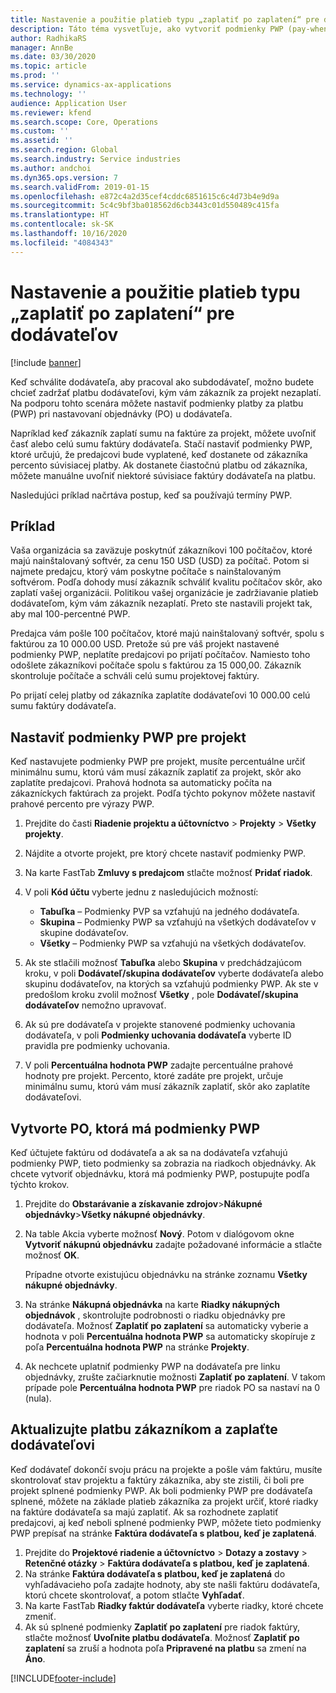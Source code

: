 ```yaml
---
title: Nastavenie a použitie platieb typu „zaplatiť po zaplatení“ pre dodávateľov
description: Táto téma vysvetľuje, ako vytvoriť podmienky PWP (pay-when-paid), aby ste mohli uvoľniť čiastočné platby dodávateľa na základe platieb zákazníka.
author: RadhikaRS
manager: AnnBe
ms.date: 03/30/2020
ms.topic: article
ms.prod: ''
ms.service: dynamics-ax-applications
ms.technology: ''
audience: Application User
ms.reviewer: kfend
ms.search.scope: Core, Operations
ms.custom: ''
ms.assetid: ''
ms.search.region: Global
ms.search.industry: Service industries
ms.author: andchoi
ms.dyn365.ops.version: 7
ms.search.validFrom: 2019-01-15
ms.openlocfilehash: e872c4a2d35cef4cddc6851615c6c4d73b4e9d9a
ms.sourcegitcommit: 5c4c9bf3ba018562d6cb3443c01d550489c415fa
ms.translationtype: HT
ms.contentlocale: sk-SK
ms.lasthandoff: 10/16/2020
ms.locfileid: "4084343"
---
```

# <a name="set-up-and-use-pay-when-paid-vendor-payments"></a>Nastavenie a použitie platieb typu „zaplatiť po zaplatení“ pre dodávateľov

[!include [banner](../includes/banner.md)]

Keď schválite dodávateľa, aby pracoval ako subdodávateľ, možno budete chcieť zadržať platbu dodávateľovi, kým vám zákazník za projekt nezaplatí. Na podporu tohto scenára môžete nastaviť podmienky platby za platbu (PWP) pri nastavovaní objednávky (PO) u dodávateľa.

Napríklad keď zákazník zaplatí sumu na faktúre za projekt, môžete uvoľniť časť alebo celú sumu faktúry dodávateľa. Stačí nastaviť podmienky PWP, ktoré určujú, že predajcovi bude vyplatené, keď dostanete od zákazníka percento súvisiacej platby. Ak dostanete čiastočnú platbu od zákazníka, môžete manuálne uvoľniť niektoré súvisiace faktúry dodávateľa na platbu.

Nasledujúci príklad načrtáva postup, keď sa používajú termíny PWP.

## <a name="example"></a>Príklad

Vaša organizácia sa zaväzuje poskytnúť zákazníkovi 100 počítačov, ktoré majú nainštalovaný softvér, za cenu 150 USD (USD) za počítač. Potom si najmete predajcu, ktorý vám poskytne počítače s nainštalovaným softvérom. Podľa dohody musí zákazník schváliť kvalitu počítačov skôr, ako zaplatí vašej organizácii. Politikou vašej organizácie je zadržiavanie platieb dodávateľom, kým vám zákazník nezaplatí. Preto ste nastavili projekt tak, aby mal 100-percentné PWP.

Predajca vám pošle 100 počítačov, ktoré majú nainštalovaný softvér, spolu s faktúrou za 10 000.00 USD. Pretože sú pre váš projekt nastavené podmienky PWP, neplatíte predajcovi po prijatí počítačov. Namiesto toho odošlete zákazníkovi počítače spolu s faktúrou za 15 000,00. Zákazník skontroluje počítače a schváli celú sumu projektovej faktúry.

Po prijatí celej platby od zákazníka zaplatíte dodávateľovi 10 000.00 celú sumu faktúry dodávateľa.

## <a name="set-up-pwp-terms-for-a-project"></a>Nastaviť podmienky PWP pre projekt

Keď nastavujete podmienky PWP pre projekt, musíte percentuálne určiť minimálnu sumu, ktorú vám musí zákazník zaplatiť za projekt, skôr ako zaplatíte predajcovi. Prahová hodnota sa automaticky počíta na zákazníckych faktúrach za projekt. Podľa týchto pokynov môžete nastaviť prahové percento pre výrazy PWP.

1. Prejdite do časti **Riadenie projektu a účtovníctvo** \> **Projekty** \> **Všetky projekty**.
2. Nájdite a otvorte projekt, pre ktorý chcete nastaviť podmienky PWP.
3. Na karte FastTab **Zmluvy s predajcom** stlačte možnosť **Pridať riadok**.
3. V poli **Kód účtu** vyberte jednu z nasledujúcich možností:

    - **Tabuľka** – Podmienky PVP sa vzťahujú na jedného dodávateľa.
    - **Skupina** – Podmienky PWP sa vzťahujú na všetkých dodávateľov v skupine dodávateľov.
    - **Všetky** – Podmienky PWP sa vzťahujú na všetkých dodávateľov.

4. Ak ste stlačili možnosť **Tabuľka** alebo **Skupina** v predchádzajúcom kroku, v poli **Dodávateľ/skupina dodávateľov** vyberte dodávateľa alebo skupinu dodávateľov, na ktorých sa vzťahujú podmienky PWP. Ak ste v predošlom kroku zvolil možnosť **Všetky** , pole **Dodávateľ/skupina dodávateľov** nemožno upravovať.
5. Ak sú pre dodávateľa v projekte stanovené podmienky uchovania dodávateľa, v poli **Podmienky uchovania dodávateľa** vyberte ID pravidla pre podmienky uchovania.
6. V poli **Percentuálna hodnota PWP** zadajte percentuálne prahové hodnoty pre projekt. Percento, ktoré zadáte pre projekt, určuje minimálnu sumu, ktorú vám musí zákazník zaplatiť, skôr ako zaplatíte dodávateľovi.

## <a name="create-a-po-that-has-pwp-terms"></a>Vytvorte PO, ktorá má podmienky PWP

Keď účtujete faktúru od dodávateľa a ak sa na dodávateľa vzťahujú podmienky PWP, tieto podmienky sa zobrazia na riadkoch objednávky. Ak chcete vytvoriť objednávku, ktorá má podmienky PWP, postupujte podľa týchto krokov.

1. Prejdite do **Obstarávanie a získavanie zdrojov**\>**Nákupné objednávky**\>**Všetky nákupné objednávky**.
2. Na table Akcia vyberte možnosť **Nový**. Potom v dialógovom okne **Vytvoriť nákupnú objednávku** zadajte požadované informácie a stlačte možnosť **OK**.

    Prípadne otvorte existujúcu objednávku na stránke zoznamu **Všetky nákupné objednávky**.

4. Na stránke **Nákupná objednávka** na karte **Riadky nákupných objednávok** , skontrolujte podrobnosti o riadku objednávky pre dodávateľa. Možnosť **Zaplatiť po zaplatení** sa automaticky vyberie a hodnota v poli **Percentuálna hodnota PWP** sa automaticky skopíruje z poľa **Percentuálna hodnota PWP** na stránke **Projekty**.
6. Ak nechcete uplatniť podmienky PWP na dodávateľa pre linku objednávky, zrušte začiarknutie možnosti **Zaplatiť po zaplatení**. V takom prípade pole **Percentuálna hodnota PWP** pre riadok PO sa nastaví na 0 (nula).

## <a name="update-a-customer-payment-and-pay-the-vendor"></a>Aktualizujte platbu zákazníkom a zaplaťte dodávateľovi

Keď dodávateľ dokončí svoju prácu na projekte a pošle vám faktúru, musíte skontrolovať stav projektu a faktúry zákazníka, aby ste zistili, či boli pre projekt splnené podmienky PWP. Ak boli podmienky PWP pre dodávateľa splnené, môžete na základe platieb zákazníka za projekt určiť, ktoré riadky na faktúre dodávateľa sa majú zaplatiť. Ak sa rozhodnete zaplatiť predajcovi, aj keď neboli splnené podmienky PWP, môžete tieto podmienky PWP prepísať na stránke **Faktúra dodávateľa s platbou, keď je zaplatená**.

1. Prejdite do **Projektové riadenie a účtovníctvo** \> **Dotazy a zostavy** \> **Retenčné otázky** \> **Faktúra dodávateľa s platbou, keď je zaplatená**.
2. Na stránke **Faktúra dodávateľa s platbou, keď je zaplatená** do vyhľadávacieho poľa zadajte hodnoty, aby ste našli faktúru dodávateľa, ktorú chcete skontrolovať, a potom stlačte **Vyhľadať**.
3. Na karte FastTab **Riadky faktúr dodávateľa** vyberte riadky, ktoré chcete zmeniť.
4. Ak sú splnené podmienky **Zaplatiť po zaplatení** pre riadok faktúry, stlačte možnosť **Uvoľnite platbu dodávateľa**. Možnosť **Zaplatiť po zaplatení** sa zruší a hodnota poľa **Pripravené na platbu** sa zmení na **Áno**.


[!INCLUDE[footer-include](../includes/footer-banner.md)]